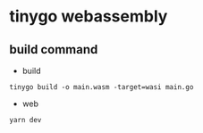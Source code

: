 # tinygo webassembly

## build command

* build

```code
tinygo build -o main.wasm -target=wasi main.go
```

* web

```code
yarn dev
```